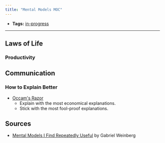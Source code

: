 ```yaml
---
title: "Mental Models MOC"
---
```


- **Tags:** [in-progress](notes/por/in-progress.md)

---

## Laws of Life
### Productivity

## Communication
### How to Explain Better
- [Occam's Razor](notes/perdev/soft-skills/occam.md)
	- Explain with the most economical explanations.
	- Stick with the most fool-proof explanations.

## Sources
- [Mental Models I Find Repeatedly Useful](https://medium.com/@yegg/mental-models-i-find-repeatedly-useful-936f1cc405d) by Gabriel Weinberg